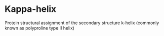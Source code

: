 # Kappa-helix

Protein structural assignment of the secondary structure k-helix (commonly known as polyproline type II helix) 
